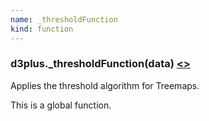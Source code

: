 ```yaml
---
name: _thresholdFunction
kind: function
---
```


  <a name="_thresholdFunction"></a>

### d3plus.**_thresholdFunction**(data) [<>](https://github.com/d3plus/d3plus-hierarchy/blob/master/src/Treemap.js#L173)

Applies the threshold algorithm for Treemaps.


This is a global function.

